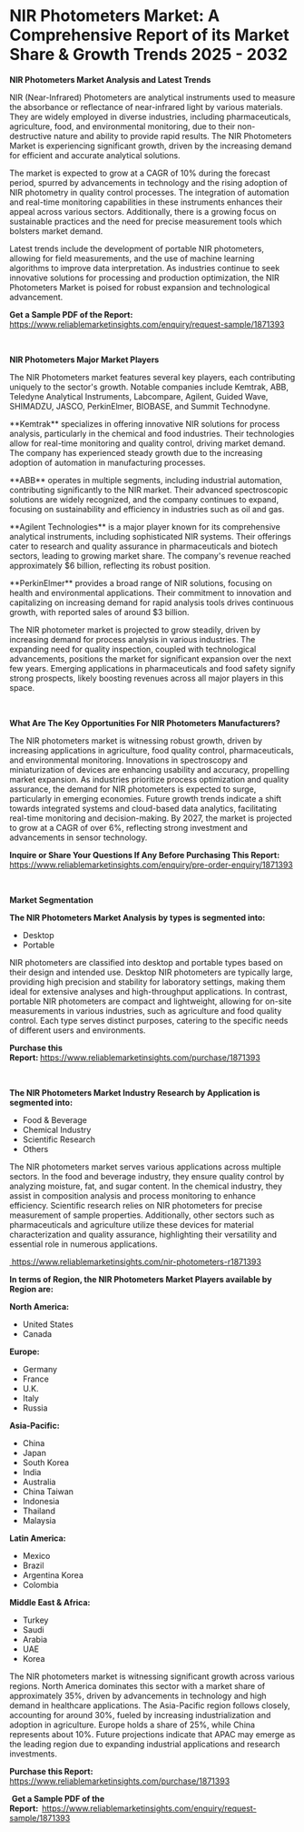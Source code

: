 <p><h1>NIR Photometers Market: A Comprehensive Report of its Market Share & Growth Trends 2025 - 2032</h1></p><p><strong>NIR Photometers Market Analysis and Latest Trends</strong></p>
<p><p>NIR (Near-Infrared) Photometers are analytical instruments used to measure the absorbance or reflectance of near-infrared light by various materials. They are widely employed in diverse industries, including pharmaceuticals, agriculture, food, and environmental monitoring, due to their non-destructive nature and ability to provide rapid results. The NIR Photometers Market is experiencing significant growth, driven by the increasing demand for efficient and accurate analytical solutions.</p><p>The market is expected to grow at a CAGR of 10% during the forecast period, spurred by advancements in technology and the rising adoption of NIR photometry in quality control processes. The integration of automation and real-time monitoring capabilities in these instruments enhances their appeal across various sectors. Additionally, there is a growing focus on sustainable practices and the need for precise measurement tools which bolsters market demand.</p><p>Latest trends include the development of portable NIR photometers, allowing for field measurements, and the use of machine learning algorithms to improve data interpretation. As industries continue to seek innovative solutions for processing and production optimization, the NIR Photometers Market is poised for robust expansion and technological advancement.</p></p>
<p><strong>Get a Sample PDF of the Report:&nbsp;</strong> <a href="https://www.reliablemarketinsights.com/enquiry/request-sample/1871393?utm_campaign=1894&utm_medium=2&utm_source=Github&utm_content=ia&utm_term=12042025&utm_id=nir-photometers">https://www.reliablemarketinsights.com/enquiry/request-sample/1871393</a></p>
<p>&nbsp;</p>
<p><strong>NIR Photometers Major Market Players</strong></p>
<p><p>The NIR Photometers market features several key players, each contributing uniquely to the sector's growth. Notable companies include Kemtrak, ABB, Teledyne Analytical Instruments, Labcompare, Agilent, Guided Wave, SHIMADZU, JASCO, PerkinElmer, BIOBASE, and Summit Technodyne.</p><p>**Kemtrak** specializes in offering innovative NIR solutions for process analysis, particularly in the chemical and food industries. Their technologies allow for real-time monitoring and quality control, driving market demand. The company has experienced steady growth due to the increasing adoption of automation in manufacturing processes.</p><p>**ABB** operates in multiple segments, including industrial automation, contributing significantly to the NIR market. Their advanced spectroscopic solutions are widely recognized, and the company continues to expand, focusing on sustainability and efficiency in industries such as oil and gas.</p><p>**Agilent Technologies** is a major player known for its comprehensive analytical instruments, including sophisticated NIR systems. Their offerings cater to research and quality assurance in pharmaceuticals and biotech sectors, leading to growing market share. The company's revenue reached approximately $6 billion, reflecting its robust position.</p><p>**PerkinElmer** provides a broad range of NIR solutions, focusing on health and environmental applications. Their commitment to innovation and capitalizing on increasing demand for rapid analysis tools drives continuous growth, with reported sales of around $3 billion.</p><p>The NIR photometer market is projected to grow steadily, driven by increasing demand for process analysis in various industries. The expanding need for quality inspection, coupled with technological advancements, positions the market for significant expansion over the next few years. Emerging applications in pharmaceuticals and food safety signify strong prospects, likely boosting revenues across all major players in this space.</p></p>
<p>&nbsp;</p>
<p><strong>What Are The Key Opportunities For NIR Photometers Manufacturers?</strong></p>
<p><p>The NIR photometers market is witnessing robust growth, driven by increasing applications in agriculture, food quality control, pharmaceuticals, and environmental monitoring. Innovations in spectroscopy and miniaturization of devices are enhancing usability and accuracy, propelling market expansion. As industries prioritize process optimization and quality assurance, the demand for NIR photometers is expected to surge, particularly in emerging economies. Future growth trends indicate a shift towards integrated systems and cloud-based data analytics, facilitating real-time monitoring and decision-making. By 2027, the market is projected to grow at a CAGR of over 6%, reflecting strong investment and advancements in sensor technology.</p></p>
<p><strong>Inquire or Share Your Questions If Any Before Purchasing This Report:</strong> <a href="https://www.reliablemarketinsights.com/enquiry/pre-order-enquiry/1871393?utm_campaign=1894&utm_medium=2&utm_source=Github&utm_content=ia&utm_term=12042025&utm_id=nir-photometers">https://www.reliablemarketinsights.com/enquiry/pre-order-enquiry/1871393</a></p>
<p>&nbsp;</p>
<p><strong>Market Segmentation</strong></p>
<p><strong>The NIR Photometers Market Analysis by types is segmented into:</strong></p>
<p><ul><li>Desktop</li><li>Portable</li></ul></p>
<p><p>NIR photometers are classified into desktop and portable types based on their design and intended use. Desktop NIR photometers are typically large, providing high precision and stability for laboratory settings, making them ideal for extensive analyses and high-throughput applications. In contrast, portable NIR photometers are compact and lightweight, allowing for on-site measurements in various industries, such as agriculture and food quality control. Each type serves distinct purposes, catering to the specific needs of different users and environments.</p></p>
<p><strong>Purchase this Report:&nbsp;</strong><a href="https://www.reliablemarketinsights.com/purchase/1871393?utm_campaign=1894&utm_medium=2&utm_source=Github&utm_content=ia&utm_term=12042025&utm_id=nir-photometers">https://www.reliablemarketinsights.com/purchase/1871393</a></p>
<p>&nbsp;</p>
<p><strong>The NIR Photometers Market Industry Research by Application is segmented into:</strong></p>
<p><ul><li>Food & Beverage</li><li>Chemical Industry</li><li>Scientific Research</li><li>Others</li></ul></p>
<p><p>The NIR photometers market serves various applications across multiple sectors. In the food and beverage industry, they ensure quality control by analyzing moisture, fat, and sugar content. In the chemical industry, they assist in composition analysis and process monitoring to enhance efficiency. Scientific research relies on NIR photometers for precise measurement of sample properties. Additionally, other sectors such as pharmaceuticals and agriculture utilize these devices for material characterization and quality assurance, highlighting their versatility and essential role in numerous applications.</p></p>
<p><a href="https://www.reliablemarketinsights.com/nir-photometers-r1871393?utm_campaign=1894&utm_medium=2&utm_source=Github&utm_content=ia&utm_term=12042025&utm_id=nir-photometers">&nbsp;https://www.reliablemarketinsights.com/nir-photometers-r1871393</a></p>
<p><strong>In terms of Region, the NIR Photometers Market Players available by Region are:</strong></p>
<p>
    <p> <strong> North America: </strong>
        <ul>
            <li>United States</li>
            <li>Canada</li>
        </ul>
        </p> 
    <p> <strong> Europe: </strong>
        <ul>
            <li>Germany</li>
            <li>France</li>
            <li>U.K.</li>
            <li>Italy</li>
            <li>Russia</li>
        </ul>
        </p> 
    <p> <strong> Asia-Pacific: </strong>
        <ul>
            <li>China</li>
            <li>Japan</li>
            <li>South Korea</li>
            <li>India</li>
            <li>Australia</li>
            <li>China Taiwan</li>
            <li>Indonesia</li>
            <li>Thailand</li>
            <li>Malaysia</li>
        </ul>
        </p> 
    <p> <strong> Latin America: </strong>
        <ul>
            <li>Mexico</li>
            <li>Brazil</li>
            <li>Argentina Korea</li>
            <li>Colombia</li>
        </ul>
        </p> 
    <p> <strong> Middle East & Africa: </strong>
        <ul>
            <li>Turkey</li>
            <li>Saudi</li>
            <li>Arabia</li>
            <li>UAE</li>
            <li>Korea</li>
        </ul>
    </p>
    </p>
<p><p>The NIR photometers market is witnessing significant growth across various regions. North America dominates this sector with a market share of approximately 35%, driven by advancements in technology and high demand in healthcare applications. The Asia-Pacific region follows closely, accounting for around 30%, fueled by increasing industrialization and adoption in agriculture. Europe holds a share of 25%, while China represents about 10%. Future projections indicate that APAC may emerge as the leading region due to expanding industrial applications and research investments.</p></p>
<p><strong>Purchase this Report: </strong><a href="https://www.reliablemarketinsights.com/purchase/1871393?utm_campaign=1894&utm_medium=2&utm_source=Github&utm_content=ia&utm_term=12042025&utm_id=nir-photometers">https://www.reliablemarketinsights.com/purchase/1871393</a></p>
<p>&nbsp;<strong>Get a Sample PDF of the Report:&nbsp;&nbsp;</strong><a href="https://www.reliablemarketinsights.com/enquiry/request-sample/1871393?utm_campaign=1894&utm_medium=2&utm_source=Github&utm_content=ia&utm_term=12042025&utm_id=nir-photometers">https://www.reliablemarketinsights.com/enquiry/request-sample/1871393</a></p>
<p><strong></strong></p>
<p><p></p><p></p><p></p></p>